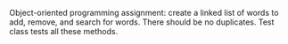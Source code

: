 Object-oriented programming assignment: create a linked list of words to add, remove, and search for words. There should be no duplicates. Test class tests all these methods.
